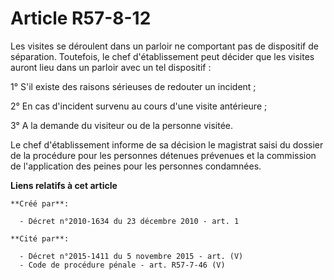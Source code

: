 # Article R57-8-12

Les visites se déroulent dans un parloir ne comportant pas de dispositif de séparation. Toutefois, le chef d'établissement
peut décider que les visites auront lieu dans un parloir avec un tel dispositif : 

1° S'il existe des raisons sérieuses de redouter un incident ; 

2° En cas d'incident survenu au cours d'une visite antérieure ; 

3° A la demande du visiteur ou de la personne visitée. 

Le chef d'établissement informe de sa décision le magistrat saisi du dossier de la procédure pour les personnes détenues
prévenues et la commission de l'application des peines pour les personnes condamnées.

**Liens relatifs à cet article**

	**Créé par**:

	  - Décret n°2010-1634 du 23 décembre 2010 - art. 1

	**Cité par**:

	  - Décret n°2015-1411 du 5 novembre 2015 - art. (V)
	  - Code de procédure pénale - art. R57-7-46 (V)
